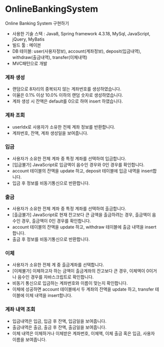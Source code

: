 # OnlineBankingSystem
Online Banking System 구현하기

* 사용한 기술 스택 : Java8, Spring framework 4.3.18, MySql, JavaScript, jQuery, MyBatis
* 빌드 툴 : 메이븐
* DB 테이블: user(사용자정보), account(계좌정보), deposit(입금내역), withdraw(출금내역), transfer(이체내역)
* MVC패턴으로 개발

### 계좌 생성 
* 랜덤으로 8자리의 중복되지 않는 계좌번호를 생성하였습니다. 
* 이율은 0.1% 이상 10.0% 이하의 랜덤 숫자로 생성하였습니다. 
* 계좌 생성 시 잔액은 default를 0으로 하여 insert 하였습니다.

### 계좌 조회 
* userIdx로 사용자가 소유한 전체 계좌 정보를 반환합니다.
* 계좌번호, 잔액, 계좌 생성일을 보여줍니다.

### 입금 
* 사용자가 소유한 전체 계좌 중 특정 계좌를 선택하여 입금합니다. 
* [입금불가] JavaScript로 입금액이 음수인 경우와 0인 경우를 확인합니다.
* account 테이블의 잔액을 update 하고, deposit 테이블에 입금 내역을 insert합니다. 
* 입금 후 정보를 비동기통신으로 반환합니다.

### 출금 
* 사용자가 소유한 전체 계좌 중 특정 계좌를 선택하여 출금합니다. 
* [출금불가] JavaScript로 현재 잔고보다 큰 금액을 출금하려는 경우, 출금액이 음수인 경우, 출금액이 0인 경우를 확인합니다.  
* account 테이블의 잔액을 update 하고, withdraw 테이블에 출금 내역을 insert 합니다.
* 출금 후 정보를 비동기통신으로 반환합니다.

### 이체 
* 사용자가 소유한 전체 계 중 출금계좌를 선택합니다. 
* [이체불가] 이체하고자 하는 금액이 출금계좌의 잔고보다 큰 경우, 이체액이 0이거나 음수인 경우를 자바스크립트로 확인합니다. 
* 비동기 통신으로 입금하는 계좌번호와 이름이 맞는지 확인합니다. 
* 이체에 성공하면 account 테이블에서 두 계좌의 잔액을 update 하고, transfer 테이블에 이체 내역을 insert합니다.

### 계좌 내역 조회
* 입금내역은 입금, 입금 후 잔액, 입금일을 보여줍니다.
* 출금내역은 출금, 출금 후 잔액, 출금일을 보여줍니다. 
* 이체 내역은 이체하거나 이체받은 계좌번호, 이체액, 이체 출금 혹은 입금, 사용자 이름을 보여줍니다.
